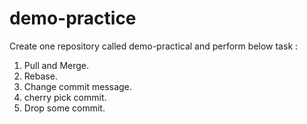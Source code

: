 # demo-practice

Create one repository called demo-practical and perform below task :

1. Pull and Merge.
2. Rebase.
3. Change commit message.
4. cherry pick commit.
5. Drop some commit.

